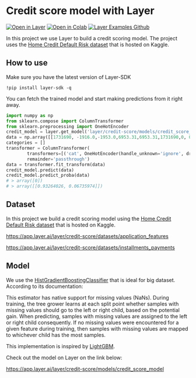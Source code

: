# Credit score model with Layer

[![Open in Layer](https://development.layer.co/assets/badge.svg)](https://app.layer.ai/layer/credit-score) [![Open in Colab](https://colab.research.google.com/assets/colab-badge.svg)](https://colab.research.google.com/github/layerai/examples/blob/main/credit-score/credit-score.ipynb) [![Layer Examples Github](https://badgen.net/badge/icon/github?icon=github&label)](https://github.com/layerai/examples/tree/main/credit-score)

In this project we use Layer to build a credit scoring model. The project uses the [Home Credit Default Risk dataset](https://www.kaggle.com/c/home-credit-default-risk/overview) that is hosted on Kaggle.
## How to use

Make sure you have the latest version of Layer-SDK
```
!pip install layer-sdk -q
```
You can fetch the trained model and start making predictions from it right away. 

```python
import numpy as np
from sklearn.compose import ColumnTransformer
from sklearn.preprocessing import OneHotEncoder
credit_model = layer.get_model('layer/credit-score/models/credit_score_model').get_train()
data = np.array([[1731690, -1916.0,-1953.0,6953.31,6953.31,1731690,0, 0 ,1731690 ,0.2976,7.47512,0.039812,1731690,0.189752,-161451.0,1731690,1731690,1731690,1731690,1,-16074.0, 1731690, 0.0 ]])
categories = []
transformer = ColumnTransformer(
        transformers=[('cat', OneHotEncoder(handle_unknown='ignore', drop="first"), categories)],
        remainder='passthrough')
data = transformer.fit_transform(data)
credit_model.predict(data)
credit_model.predict_proba(data)
# > array([0])
# > array([[0.93264026, 0.06735974]])

```
## Dataset
In this project we build a credit scoring model using the 
[Home Credit Default Risk dataset](https://www.kaggle.com/c/home-credit-default-risk/overview) 
that is hosted on Kaggle.

https://app.layer.ai/layer/credit-score/datasets/application_features

https://app.layer.ai/layer/credit-score/datasets/installments_payments
## Model 
We use the [HistGradientBoostingClassifier](https://scikit-learn.org/stable/modules/generated/sklearn.ensemble.HistGradientBoostingClassifier.html)
that is ideal for big dataset. According to its documentation: 

This estimator has native support for missing values (NaNs). During training, the tree grower learns at each split point whether samples with missing values should go to the left or right child, based on the potential gain. When predicting, samples with missing values are assigned to the left or right child consequently. If no missing values were encountered for a given feature during training, then samples with missing values are mapped to whichever child has the most samples.

This implementation is inspired by [LightGBM](https://github.com/Microsoft/LightGBM).

Check out the model on Layer on the link below:

https://app.layer.ai/layer/credit-score/models/credit_score_model